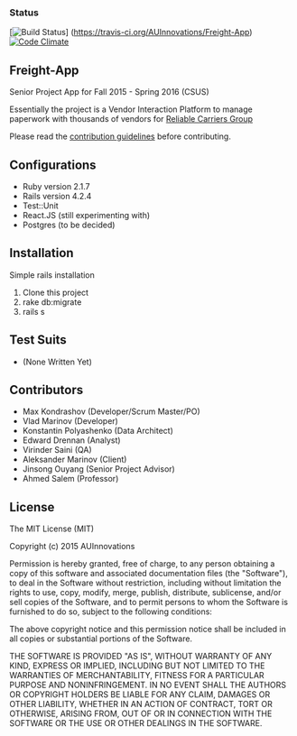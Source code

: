 ### Status
[![Build Status   ](https://travis-ci.org/AUInnovations/Freight-App.png)]
(https://travis-ci.org/AUInnovations/Freight-App)
[![Code Climate   ](https://codeclimate.com/github/AUInnovations/Freight-App/badges/gpa.svg)](https://codeclimate.com/github/AUInnovations/Freight-App)

## Freight-App
Senior Project App for Fall 2015 - Spring 2016 (CSUS)

Essentially the project is a Vendor Interaction Platform to manage paperwork with thousands of vendors for [Reliable Carriers Group](https://rcgauto.com)

Please read the [contribution guidelines](contributing.md) before contributing.

## Configurations
+ Ruby version 2.1.7
+ Rails version 4.2.4
+ Test::Unit
+ React.JS (still experimenting with)
+ Postgres (to be decided)

## Installation
Simple rails installation
  1. Clone this project
  2. rake db:migrate
  3. rails s

## Test Suits
+ (None Written Yet)

## Contributors
+ Max Kondrashov (Developer/Scrum Master/PO)
+ Vlad Marinov (Developer)
+ Konstantin Polyashenko (Data Architect)
+ Edward Drennan (Analyst)
+ Virinder Saini (QA)
+ Aleksander Marinov (Client)
+ Jinsong Ouyang (Senior Project Advisor)
+ Ahmed Salem (Professor)

## License
The MIT License (MIT)

Copyright (c) 2015 AUInnovations

Permission is hereby granted, free of charge, to any person obtaining a copy
of this software and associated documentation files (the "Software"), to deal
in the Software without restriction, including without limitation the rights
to use, copy, modify, merge, publish, distribute, sublicense, and/or sell
copies of the Software, and to permit persons to whom the Software is
furnished to do so, subject to the following conditions:

The above copyright notice and this permission notice shall be included in all
copies or substantial portions of the Software.

THE SOFTWARE IS PROVIDED "AS IS", WITHOUT WARRANTY OF ANY KIND, EXPRESS OR
IMPLIED, INCLUDING BUT NOT LIMITED TO THE WARRANTIES OF MERCHANTABILITY,
FITNESS FOR A PARTICULAR PURPOSE AND NONINFRINGEMENT. IN NO EVENT SHALL THE
AUTHORS OR COPYRIGHT HOLDERS BE LIABLE FOR ANY CLAIM, DAMAGES OR OTHER
LIABILITY, WHETHER IN AN ACTION OF CONTRACT, TORT OR OTHERWISE, ARISING FROM,
OUT OF OR IN CONNECTION WITH THE SOFTWARE OR THE USE OR OTHER DEALINGS IN THE
SOFTWARE.

